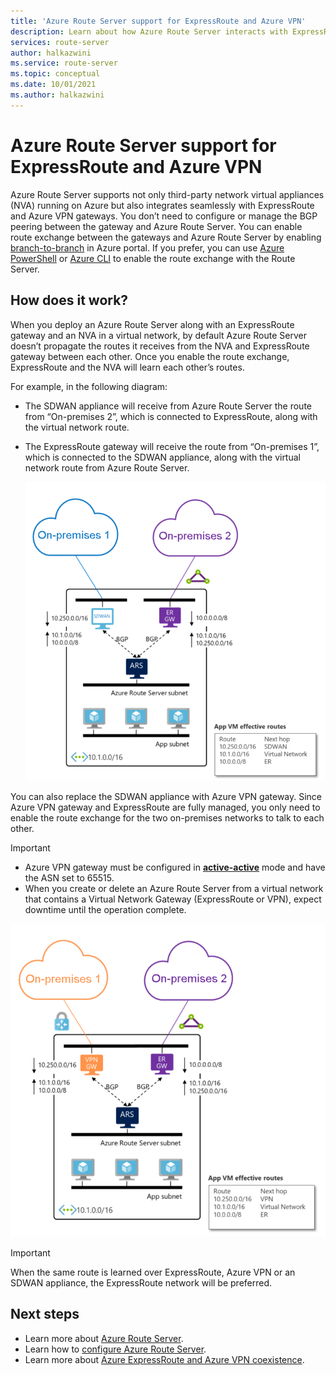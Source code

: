 ```yaml
---
title: 'Azure Route Server support for ExpressRoute and Azure VPN'
description: Learn about how Azure Route Server interacts with ExpressRoute and Azure VPN gateways.
services: route-server
author: halkazwini
ms.service: route-server
ms.topic: conceptual
ms.date: 10/01/2021
ms.author: halkazwini
---
```


# Azure Route Server support for ExpressRoute and Azure VPN

Azure Route Server supports not only third-party network virtual appliances (NVA) running on Azure but also integrates seamlessly with ExpressRoute and Azure VPN gateways. You don’t need to configure or manage the BGP peering between the gateway and Azure Route Server. You can enable route exchange between the gateways and Azure Route Server by enabling [branch-to-branch](quickstart-configure-route-server-portal.md#configure-route-exchange) in Azure portal. If you prefer, you can use [Azure PowerShell](quickstart-configure-route-server-powershell.md#route-exchange) or [Azure CLI](quickstart-configure-route-server-cli.md#configure-route-exchange) to enable the route exchange with the Route Server.


## How does it work?

When you deploy an Azure Route Server along with an ExpressRoute gateway and an NVA in a virtual network, by default Azure Route Server doesn’t propagate the routes it receives from the NVA and ExpressRoute gateway between each other. Once you enable the route exchange, ExpressRoute and the NVA will learn each other’s routes.

For example, in the following diagram:

* The SDWAN appliance will receive from Azure Route Server the route from “On-premises 2”, which is connected to ExpressRoute, along with the virtual network route.

* The ExpressRoute gateway will receive the route from “On-premises 1”, which is connected to the SDWAN appliance, along with the virtual network route from Azure Route Server.

    ![Diagram showing ExpressRoute configured with Route Server.](./media/expressroute-vpn-support/expressroute-with-route-server.png)

You can also replace the SDWAN appliance with Azure VPN gateway. Since Azure VPN gateway and ExpressRoute are fully managed, you only need to enable the route exchange for the two on-premises networks to talk to each other.

> [!IMPORTANT] 
> * Azure VPN gateway must be configured in [**active-active**](../vpn-gateway/vpn-gateway-activeactive-rm-powershell.md) mode and have the ASN set to 65515.
> * When you create or delete an Azure Route Server from a virtual network that contains a Virtual Network Gateway (ExpressRoute or VPN), expect downtime until the operation complete.

![Diagram showing ExpressRoute and VPN gateway configured with Route Server.](./media/expressroute-vpn-support/expressroute-and-vpn-with-route-server.png)

> [!IMPORTANT] 
> When the same route is learned over ExpressRoute, Azure VPN or an SDWAN appliance, the ExpressRoute network will be preferred.
>


## Next steps

- Learn more about [Azure Route Server](route-server-faq.md).
- Learn how to [configure Azure Route Server](quickstart-configure-route-server-powershell.md).
- Learn more about [Azure ExpressRoute and Azure VPN coexistence](../expressroute/expressroute-howto-coexist-resource-manager.md).
